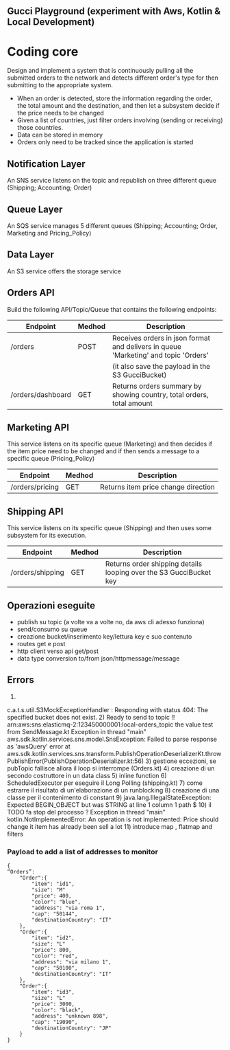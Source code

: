 ## Gucci Playground (experiment with Aws, Kotlin & Local Development)

# Coding core

Design and implement a system that is continuously pulling all the submitted orders 
to the network and detects different order's type for then submitting to the appropriate system.

* When an order is detected, store the information regarding the order, the total amount and the destination, 
       and then let a subsystem decide if the price needs to be changed 
* Given a list of countries, just filter orders involving (sending or receiving) those countries.
* Data can be stored in memory 
* Orders only need to be tracked since the application is started

## Notification Layer
An SNS service listens on the topic and republish on three different queue (Shipping; Accounting; Order)
## Queue Layer
An SQS service manages 5 different queues (Shipping; Accounting; Order, Marketing and Pricing_Policy)
## Data Layer
An S3 service offers the storage service

## Orders API
Build the following API/Topic/Queue that contains the following endpoints:

| Endpoint          | Medhod | Description                                                                          |
|-------------------|--------|--------------------------------------------------------------------------------------|
| /orders           | POST   | Receives orders in json format and delivers in queue 'Marketing' and topic 'Orders'  | 
|                   |        | (it also save the payload in the S3 GucciBucket)                                     |
| /orders/dashboard | GET    | Returns orders summary by showing country, total orders, total amount                |

## Marketing API
This service listens on its specific queue (Marketing) and then decides if the item price need to be changed 
and if then sends a message to a specific queue (Pricing_Policy)

| Endpoint        | Medhod | Description                         |
|-----------------|--------|-------------------------------------|
| /orders/pricing | GET    | Returns item price change direction |

## Shipping API
This service listens on its specific queue (Shipping) and then uses some subsystem for its execution.

| Endpoint         | Medhod | Description                                                        |
|------------------|--------|--------------------------------------------------------------------|
| /orders/shipping | GET    | Returns order shipping details looping over the S3 GucciBucket key |

## Operazioni eseguite

- publish su topic (a volte va a volte no, da aws cli adesso funziona)
- send/consumo su queue
- creazione bucket/inserimento key/lettura key e suo contenuto
- routes get e post
- http client verso api get/post
- data type conversion to/from json/httpmessage/message

## Errors
1)
c.a.t.s.util.S3MockExceptionHandler      : Responding with status 404: The specified bucket does not exist.
2)
Ready to send to topic !! arn:aws:sns:elasticmq-2:123450000001:local-orders_topic the value test from SendMessage.kt
Exception in thread "main" aws.sdk.kotlin.services.sns.model.SnsException: Failed to parse response as 'awsQuery' error
at aws.sdk.kotlin.services.sns.transform.PublishOperationDeserializerKt.throwPublishError(PublishOperationDeserializer.kt:56)
3)
gestione eccezioni, se pubTopic fallisce allora il loop si interrompe (Orders.kt)
4)
creazione di un secondo costruttore in un data class
5)
inline function
6)
ScheduledExecutor per eseguire il Long Polling (shipping.kt)
7)
come estrarre il risultato di un'elaborazione di un runblocking
8)
creazione di una classe per il contenimento di constant
9)
java.lang.IllegalStateException: Expected BEGIN_OBJECT but was STRING at line 1 column 1 path $
10)
il TODO fa stop del processo ?
Exception in thread "main" kotlin.NotImplementedError: An operation is not implemented: Price should change it item has already been sell a lot
11)
introduce map , flatmap and filters

### Payload to add a list of addresses to monitor
```
{
“Orders”: 
    "Order":{
        "item": "id1",
        "size": "M"
        "price": 400,
        "color": "blue",
        "address": "via roma 1",
        "cap": "50144",
        "destinationCountry": "IT"
    },
    "Order":{
        "item": "id2",
        "size": "L"
        "price": 800,
        "color": "red",
        "address": "via milano 1",
        "cap": "50100",
        "destinationCountry": "IT"
    },
    "Order":{
        "item": "id3",
        "size": "L"
        "price": 3000,
        "color": "black",
        "address": "unknown 898",
        "cap": "19090",
        "destinationCountry": "JP"
    }
}
```
